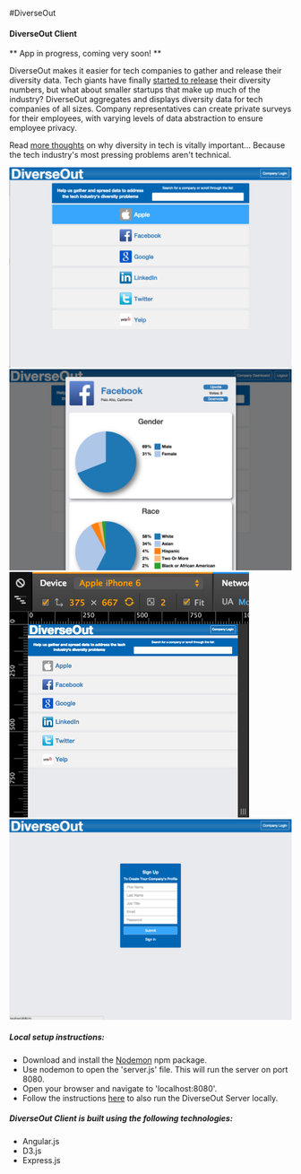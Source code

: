 #DiverseOut
#### DiverseOut Client

** App in progress, coming very soon!  **

DiverseOut makes it easier for tech companies to gather and release their diversity data. Tech giants have finally [started to release](http://blogs.wsj.com/digits/2014/12/30/2014-the-year-silicon-valley-spilled-its-diversity-data/) their diversity numbers, but what about smaller startups that make up much of the industry? DiverseOut aggregates and displays diversity data for tech companies of all sizes. Company representatives can create private surveys for their employees, with varying levels of data abstraction to ensure employee privacy.

Read [more thoughts](http://philril.github.io/blog/c4-tech-issues.html) on why diversity in tech is vitally important... Because the tech industry's most pressing problems aren't technical.

![diverseout_screenshot](images/DiverseOut_1.png)
![diverseout_screenshot](images/DiverseOut_2.png)
![diverseout_screenshot](images/DiverseOut_3.png)
![diverseout_screenshot](images/DiverseOut_4.png)

##### Local setup instructions:
- Download and install the [Nodemon](https://github.com/remy/nodemon) npm package.
- Use nodemon to open the 'server.js' file. This will run the server on port 8080.
- Open your browser and navigate to 'localhost:8080'.
- Follow the instructions [here](https://github.com/philril/DiverseOut_Server) to also run the DiverseOut Server locally.

##### DiverseOut Client is built using the following technologies:
- Angular.js
- D3.js
- Express.js